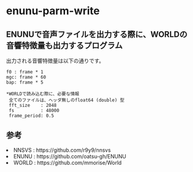 # enunu-parm-write
<h2>ENUNUで音声ファイルを出力する際に、WORLDの音響特徴量も出力するプログラム</h2>
<p>出力される音響特徴量は以下の通りです。</p>

	f0 : frame * 1
	mgc: frame * 60
	bap: frame * 5
	
	*WORLDで読み込む際に、必要な情報
	 全てのファイルは、ヘッダ無しのfloat64 (double) 型
	 fft_size    : 2048 
	 fs          : 48000
	 frame_period: 0.5

<h2>参考</h2>
<li>NNSVS : https://github.com/r9y9/nnsvs </li>	
<li>ENUNU : https://github.com/oatsu-gh/ENUNU </li>
<li>WORLD : https://github.com/mmorise/World </li>
